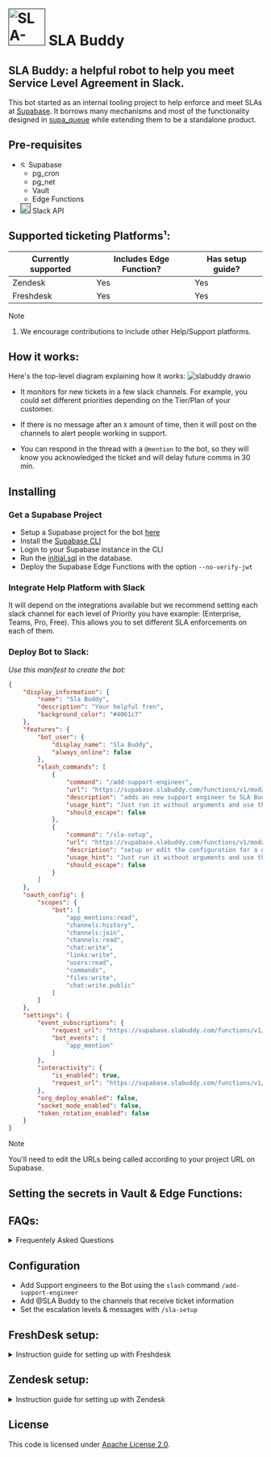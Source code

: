 # [<img alt="SLA-buddy mascot" src="https://github.com/mansueli/slabuddy/assets/5036432/b2d06907-ca89-4f4b-86eb-798cb6dfa8bd" width="73" />]() SLA Buddy

## SLA Buddy: a helpful robot to help you meet Service Level Agreement in Slack.

This bot started as an internal tooling project to help enforce and meet SLAs at [Supabase](https://github.com/supabase/supabase). It borrows many mechanisms and most of the functionality designed in [supa_queue](https://github.com/mansueli/supa_queue) while extending them to be a standalone product.

## Pre-requisites
 - [<img alt="Supabase logo" src="https://github.com/mansueli/slabuddy/assets/5036432/d0f24eae-acd8-4701-9754-9979ce4448f9" width="12" />]() Supabase
   - pg_cron
   - pg_net
   - Vault
   - Edge Functions
 - [<img alt="SLA-buddy mascot" src="https://github.com/mansueli/slabuddy/assets/5036432/4352ffe6-e61f-43e4-90af-ef97c79eeb86" width="20" />]() Slack API

## Supported ticketing Platforms¹:

| Currently supported  | Includes Edge Function? | Has setup guide? |
| -------------------- | ----------------------- |----------------- |
| Zendesk              | Yes                     | Yes              |
| Freshdesk            | Yes                     | Yes              |

> [!NOTE]
> 1. We encourage contributions to include other Help/Support platforms.

## How it works:

Here's the top-level diagram explaining how it works:
![slabuddy drawio](https://github.com/mansueli/slabuddy/assets/5036432/44c35c61-9120-4e82-adf4-2a984da7c87a)

- It monitors for new tickets in a few slack channels. For example, you could set different priorities depending on the Tier/Plan of your customer.
- If there is no message after an `X` amount of time, then it will post on the channels to alert people working in support.

- You can respond in the thread with a `@mention` to the bot, so they will know you acknowledged the ticket and will delay future comms in 30 min.

## Installing

### Get a Supabase Project
 - Setup a Supabase project for the bot [here](https://database.new)
 - Install the [Supabase CLI](https://supabase.com/docs/guides/cli/getting-started#installing-the-supabase-cli)
 - Login to your Supabase instance in the CLI
 - Run the [initial.sql](https://raw.githubusercontent.com/mansueli/slabuddy/main/supabase/migrations/initial.sql) in the database.
 - Deploy the Supabase Edge Functions with the option `--no-verify-jwt`


### Integrate Help Platform with Slack

It will depend on the integrations available but we recommend setting each slack channel for each level of Priority you have example: (Enterprise, Teams, Pro, Free).
This allows you to set different SLA enforcements on each of them.


### Deploy Bot to Slack:

*Use this manifest to create the bot:*

```manifest.json
{
    "display_information": {
        "name": "Sla Buddy",
        "description": "Your helpful fren",
        "background_color": "#4061c7"
    },
    "features": {
        "bot_user": {
            "display_name": "Sla Buddy",
            "always_online": false
        },
        "slash_commands": [
            {
                "command": "/add-support-engineer",
                "url": "https://supabase.slabuddy.com/functions/v1/modal-handler/add-engineer",
                "description": "adds an new support engineer to SLA Buddy",
                "usage_hint": "Just run it without arguments and use the modal",
                "should_escape": false
            },
            {
                "command": "/sla-setup",
                "url": "https://supabase.slabuddy.com/functions/v1/modal-handler/sla-setup",
                "description": "setup or edit the configuration for a given channel",
                "usage_hint": "Just run it without arguments and use the modal",
                "should_escape": false
            }
        ]
    },
    "oauth_config": {
        "scopes": {
            "bot": [
                "app_mentions:read",
                "channels:history",
                "channels:join",
                "channels:read",
                "chat:write",
                "links:write",
                "users:read",
                "commands",
                "files:write",
                "chat:write.public"
            ]
        }
    },
    "settings": {
        "event_subscriptions": {
            "request_url": "https://supabase.slabuddy.com/functions/v1/get-mentions",
            "bot_events": [
                "app_mention"
            ]
        },
        "interactivity": {
            "is_enabled": true,
            "request_url": "https://supabase.slabuddy.com/functions/v1/modal-handler/modal"
        },
        "org_deploy_enabled": false,
        "socket_mode_enabled": false,
        "token_rotation_enabled": false
    }
}
```
> [!NOTE]
> You'll need to edit the URLs being called according to your project URL on Supabase.

## Setting the secrets in Vault & Edge Functions:

## FAQs:
<details>

<summary>Frequentely Asked Questions</summary>

### Can I use this in the Supabase Free plan?

Yes, on a busy day, you should expect up to around 7500 edge function invocations/day which would sum up to 225k invocations/month in the billing period.
The memory might be constrained. If you want to make it more reliable, a Pro Plan + small compute add-on is recommended. This would be 30$/month if you don't use supabase for anything else, but [around 15$/month](https://supabase.com/docs/guides/platform/compute-add-ons) if you already use a pro Supabase org.

### Why I cannot disable SLA Buddy?  ( it just postpones messages with `@mentions`)

We believe that even if you are unable to answer to a user, you should still be able to give them some information about the next steps. E.g I am escalating this to the responsible team and a human-provided message will enhance the trust of your users.

### What are the recommendations for setting it up?

We believe that the trickiest part of a good experience is to nail the first two escalation levels. Since these will be the most widely used, it should be the least intrusive as possible.
So, you should customize the Edge-Function `post-ticket-escalation` with more personalized tagging ensuring that it fits your team.

</details>


## Configuration

- Add Support engineers to the Bot using the `slash` command `/add-support-engineer`
- Add @SLA Buddy to the channels that receive ticket information
- Set the escalation levels & messages with `/sla-setup`

## FreshDesk setup:
<details>

<summary>Instruction guide for setting up with Freshdesk</summary>

### 1. Add the Slack Integration for FreshDesk:
https://support.freshdesk.com/support/solutions/articles/206103-the-slack-app

### 2. Create and configure channels to receive the notifications:

To push notifications to Slack when new tickets are created in Freshdesk, go to Admin > Workflows > Automations > Ticket creation tab > New rule

### 3. Format expected to parse the messages:

```
*Ticket ID*: <message here>
*Ticket priority*: <priority here>
*Type*: <extra data for the ticket>
```

### 4. Use the `/sla-setup` slash command to set SLA Buddy to monitor the channel


</details>

## Zendesk setup:
<details>

<summary>Instruction guide for setting up with Zendesk</summary>

### 1. Setup Zendesk to send Slack Notifications to Slack:
https://support.zendesk.com/hc/en-us/community/posts/4409515204506-Send-notifications-to-Slack

### 2. Create and configure channels to receive the notifications:

### 3. Format expected to parse the messages:

This is the format expected by the scanner edge function:

```
*Ticket ID*: <message here>
*Ticket priority*: <priority here>
*Type*: <extra data for the ticket>
```
You can check this [guide](https://support.zendesk.com/hc/en-us/community/posts/4409515204506-Send-notifications-to-Slack) for sending slack messages.
Example of attachment to use for the message box:

```
{
 "attachments": [
    {
      "fallback": "New problem ticket created: {{ticket.id}}",
      "pretext": "New problem ticket created: {{ticket.id}}",
      "color": "#D00000",
      "fields": [
        {
          "title": "Ticket ID",
          "value": "{{ticket.id}}",
          "short": true
        },
        {
          "title": "Ticket Priority",
          "value": "{{ticket.priority}}",
          "short": true
        },
        {
          "title": "Type",
          "value": "{{ticket.type}}",
          "short": true
        }
      ]
    }
 ]
}

You can check [Zendesk placeholders](https://support.zendesk.com/hc/en-us/articles/4408886858138-Zendesk-Support-placeholders-reference) if you want to configure more how to pass type and other data.

```

### 4. Use the `/sla-setup` slash command to set SLA Buddy to monitor the channel

</details>

## License
This code is licensed under [Apache License 2.0](https://github.com/mansueli/slabuddy/blob/main/LICENSE).
